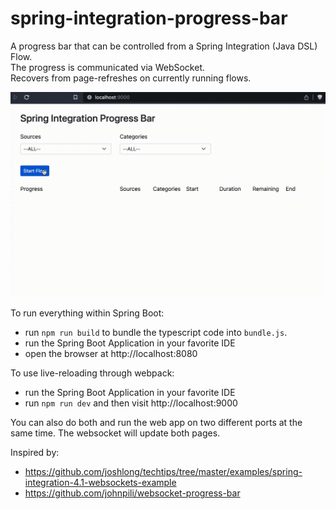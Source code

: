 # spring-integration-progress-bar
A progress bar that can be controlled from a Spring Integration (Java DSL) Flow.  
The progress is communicated via WebSocket.  
Recovers from page-refreshes on currently running flows.

![progress-bar.gif](progress-bar.gif)

To run everything within Spring Boot:
- run `npm run build` to bundle the typescript code into `bundle.js`.
- run the Spring Boot Application in your favorite IDE
- open the browser at http://localhost:8080

To use live-reloading through webpack:
- run the Spring Boot Application in your favorite IDE
- run `npm run dev` and then visit http://localhost:9000

You can also do both and run the web app on two different ports at the same time. The websocket will update both pages.

Inspired by:
* https://github.com/joshlong/techtips/tree/master/examples/spring-integration-4.1-websockets-example
* https://github.com/johnpili/websocket-progress-bar

